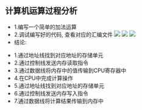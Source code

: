 ## 计算机运算过程分析

- 1.编写一个简单的加法运算
- 2.调试编写好的代码, 查看对应的汇编文件
  ![](https://img-blog.csdnimg.cn/img_convert/cd7728553a54887d4fc8f8d7be76ff3c.png)
  ![](https://img-blog.csdnimg.cn/img_convert/6d73e8b907457511093f7bd71ec2b1f0.png)
  ![](https://img-blog.csdnimg.cn/img_convert/f48a45d6d63c16e7415ff225b28681f2.png)
- 结论:

+ 1.通过地址线找到对应地址的存储单元
+ 2.通过控制线发送内存读取指令
+ 3.通过数据线将内存中的值传输到CPU寄存器中
+ 4.在CPU中完成计算操作
+ 5.通过地址线找到对应地址的存储单元
+ 6.通过控制线发送内存写入指令
+ 7.通过数据线将计算结果传输到内存中
